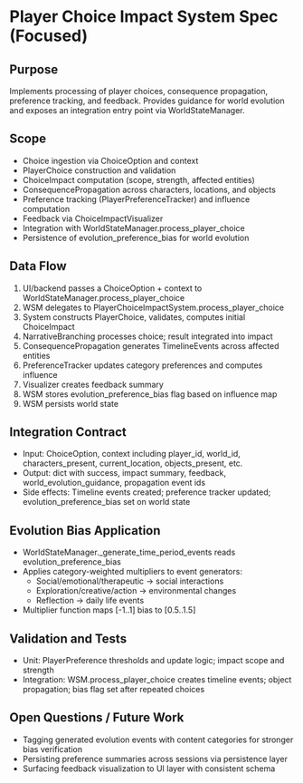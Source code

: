 # Player Choice Impact System Spec (Focused)

## Purpose
Implements processing of player choices, consequence propagation, preference tracking, and feedback. Provides guidance for world evolution and exposes an integration entry point via WorldStateManager.

## Scope
- Choice ingestion via ChoiceOption and context
- PlayerChoice construction and validation
- ChoiceImpact computation (scope, strength, affected entities)
- ConsequencePropagation across characters, locations, and objects
- Preference tracking (PlayerPreferenceTracker) and influence computation
- Feedback via ChoiceImpactVisualizer
- Integration with WorldStateManager.process_player_choice
- Persistence of evolution_preference_bias for world evolution

## Data Flow
1. UI/backend passes a ChoiceOption + context to WorldStateManager.process_player_choice
2. WSM delegates to PlayerChoiceImpactSystem.process_player_choice
3. System constructs PlayerChoice, validates, computes initial ChoiceImpact
4. NarrativeBranching processes choice; result integrated into impact
5. ConsequencePropagation generates TimelineEvents across affected entities
6. PreferenceTracker updates category preferences and computes influence
7. Visualizer creates feedback summary
8. WSM stores evolution_preference_bias flag based on influence map
9. WSM persists world state

## Integration Contract
- Input: ChoiceOption, context including player_id, world_id, characters_present, current_location, objects_present, etc.
- Output: dict with success, impact summary, feedback, world_evolution_guidance, propagation event ids
- Side effects: Timeline events created; preference tracker updated; evolution_preference_bias set on world state

## Evolution Bias Application
- WorldStateManager._generate_time_period_events reads evolution_preference_bias
- Applies category-weighted multipliers to event generators:
  - Social/emotional/therapeutic -> social interactions
  - Exploration/creative/action -> environmental changes
  - Reflection -> daily life events
- Multiplier function maps [-1..1] bias to [0.5..1.5]

## Validation and Tests
- Unit: PlayerPreference thresholds and update logic; impact scope and strength
- Integration: WSM.process_player_choice creates timeline events; object propagation; bias flag set after repeated choices

## Open Questions / Future Work
- Tagging generated evolution events with content categories for stronger bias verification
- Persisting preference summaries across sessions via persistence layer
- Surfacing feedback visualization to UI layer with consistent schema

